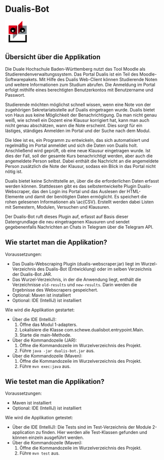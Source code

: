 # Dualis-Bot

![Dualis-Bot Logo](img/dualis-bot.png?raw=true "Dualis-Bot Logo")

## Übersicht über die Applikation

Die Duale Hochschule Baden-Württemberg nutzt das Tool Moodle als Studierendenverwaltungssystem. Das Portal Dualis ist ein Teil des Moodle-Softwarepakets. Mit Hilfe des Dualis Web-Client können Studierende Noten und weitere Informationen zum Studium abrufen.
Die Anmeldung im Portal erfolgt mithilfe eines berechtigten Benutzerkontos mit Benutzername und Passwort.

Studierende möchten möglichst schnell wissen, wenn eine Note von der zugehörigen Sekretariatsstelle auf Dualis eingetragen wurde.
Dualis bietet von Haus aus keine Möglichkeit der Benachrichtigung. Da man nicht genau weiß, wie schnell ein Dozent eine Klausur korrigiert hat, kann man auch nicht genau abschätzen, wann die Note erscheint. Dies sorgt für ein lästiges, ständiges Anmelden im Portal und der Suche nach dem Modul.

Die Idee ist es, ein Programm zu entwickeln, das sich automatisiert und regelmäßig im Portal anmeldet und sich die Daten von Dualis holt. Anschließend wird geprüft, ob eine neue Klausur eingetragen wurde. Ist dies der Fall, soll der gesamte Kurs benachrichtigt werden, aber auch die angemeldete Person selbst. Dabei enthält die Nachricht an die angemeldete Person zusätzlich die Note der Klausur, sodass ein Blick in das Portal nicht nötig ist.

Dualis bietet keine Schnittstelle an, über die die erforderlichen Daten erfasst werden können. Stattdessen gibt es das selbstentwickelte Plugin Dualis-Webscraper, das den Login ins Portal und das Auslesen der HTML-Elemente und damit der benötigten Daten ermöglicht. Es speichert die rohen gelesenen Informationen als \ac{CSV}. Erstellt werden dabei Listen mit Semestern, Modulen, Versuchen und Klausuren.

Der Dualis-Bot ruft dieses Plugin auf, erfasst auf Basis dieser Datengrundlage die neu eingetragenen Klausuren und sendet gegebenenfalls Nachrichten an Chats in Telegram über die Telegram API. 

## Wie startet man die Applikation?

Voraussetzungen:
- Das Dualis-Webscraping Plugin (dualis-webscraper.jar) liegt im Wurzel-Verzeichnis des Dualis-Bot (Entwicklung) oder im selben Verzeichnis der Dualis-Bot JAR.
- Das Wurzel-Verzeichnis, in der die Anwendung liegt, enthält die Verzeichnisse `old-results` und `new-results`. Darin werden die Ergebnisse des Webscrapers gespeichert.
- Optional: Maven ist installiert
- Optional: IDE (IntelliJ) ist installiert

Wie wird die Applikation gestartet:
- Über die IDE (IntelliJ):
  1. Öffne das Modul 1-adapters.
  2. Lokalisiere die Klasse com.schewe.dualisbot.entrypoint.Main.
  3. Starte die main-Methode.
- Über die Kommandozeile (JAR):
  1. Öffne die Kommandozeile im Wurzelverzeichnis des Projekt.
  2. Führe `java -jar dualis-bot.jar` aus.
- Über die Kommandozeile (Maven):
  1. Öffne die Kommandozeile im Wurzelverzeichnis des Projekt.
  2. Führe `mvn exec:java` aus.

## Wie testet man die Applikation?

Voraussetzungen:
- Maven ist installiert
- Optional: IDE (IntelliJ) ist installiert

Wie wird die Applikation getestet:
- Über die IDE (IntelliJ): Die Tests sind im Test-Verzeichnis der Module 2-application zu finden. Hier werden alle Test-Klassen gefunden und können einzeln ausgeführt werden.
- Über die Kommandozeile (Maven):
  1. Öffne die Kommandozeile im Wurzelverzeichnis des Projekt.
  2. Führe `mvn test` aus.
